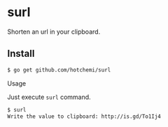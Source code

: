 # surl

Shorten an url in your clipboard.

## Install

```sh
$ go get github.com/hotchemi/surl
```

Usage

Just execute `surl` command.

```sh
$ surl
Write the value to clipboard: http://is.gd/To1Ij4
```
